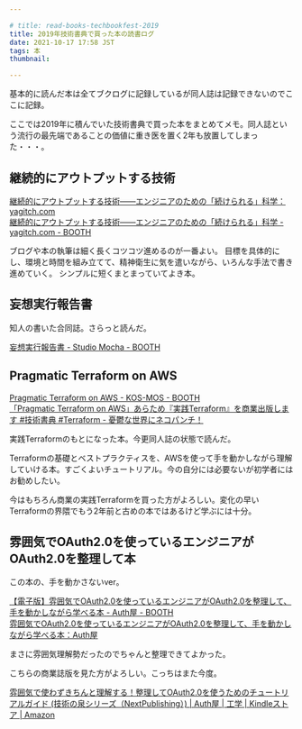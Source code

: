 ```yaml
---

# title: read-books-techbookfest-2019
title: 2019年技術書典で買った本の読書ログ
date: 2021-10-17 17:58 JST
tags: 本
thumbnail:

---
```



基本的に読んだ本は全てブクログに記録しているが同人誌は記録できないのでここに記録。

ここでは2019年に積んでいた技術書典で買った本をまとめてメモ。同人誌という流行の最先端であることの価値に重き医を置く2年も放置してしまった・・・。

## 継続的にアウトプットする技術

[継続的にアウトプットする技術――エンジニアのための「続けられる」科学：yagitch.com](https://techbookfest.org/product/4818709377974272?productVariantID=5450079267717120)  
[継続的にアウトプットする技術――エンジニアのための「続けられる」科学 - yagitch.com - BOOTH](https://booth.pm/ja/items/1302506)

ブログや本の執筆は細く長くコツコツ進めるのが一番よい。
目標を具体的にし、環境と時間を組み立てて、精神衛生に気を遣いながら、いろんな手法で書き進めていく。
シンプルに短くまとまっていてよき本。

## 妄想実行報告書

知人の書いた合同誌。さらっと読んだ。

[妄想実行報告書 - Studio Mocha - BOOTH](https://booth.pm/ja/items/1317444)

## Pragmatic Terraform on AWS

[Pragmatic Terraform on AWS - KOS-MOS - BOOTH](https://booth.pm/ja/items/1318735)  
[「Pragmatic Terraform on AWS」あらため『実践Terraform』を商業出版します #技術書典 #Terraform - 憂鬱な世界にネコパンチ！](https://nekopunch.hatenablog.com/entry/2019/09/04/100303)

実践Terraformのもとになった本。今更同人誌の状態で読んだ。

Terraformの基礎とベストプラクティスを、AWSを使って手を動かしながら理解していける本。すごくよいチュートリアル。今の自分には必要ないが初学者にはお勧めしたい。

今はもちろん商業の実践Terraformを買った方がよろしい。変化の早いTerraformの界隈でもう2年前と古めの本ではあるけど学ぶには十分。

## 雰囲気でOAuth2.0を使っているエンジニアがOAuth2.0を整理して本

この本の、手を動かさないver。

[【電子版】雰囲気でOAuth2.0を使っているエンジニアがOAuth2.0を整理して、手を動かしながら学べる本 - Auth屋 - BOOTH](https://booth.pm/ja/items/1296585)  
[雰囲気でOAuth2.0を使っているエンジニアがOAuth2.0を整理して、手を動かしながら学べる本：Auth屋](https://techbookfest.org/product/5704912797171712?productVariantID=5812213461811200)

まさに雰囲気理解勢だったのでちゃんと整理できてよかった。

こちらの商業誌版を見た方がよろしい。こっちはまた今度。

[雰囲気で使わずきちんと理解する！整理してOAuth2.0を使うためのチュートリアルガイド (技術の泉シリーズ（NextPublishing）) | Auth屋 | 工学 | Kindleストア | Amazon](https://www.amazon.co.jp/dp/B07XT8H2YG/)
